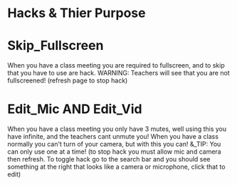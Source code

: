 # Hacks & Thier Purpose

# Skip_Fullscreen
When you have a class meeting you are required to fullscreen, and to skip that you have to use are hack.
WARNING: Teachers will see that you are not fullscreened!
(refresh page to stop hack)

# Edit_Mic AND Edit_Vid

When you have a class meeting you only have 3 mutes, well using this you have infinite, and the teachers cant unmute you!
When you have a class normally you can't turn of your camera, but with this you can!
&_TIP: You can only use one at a time! 
(to stop hack you must allow mic and camera then refresh. To toggle hack go to the search bar and you should see something at the right that looks like a camera or microphone, click that to edit)
